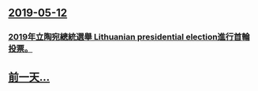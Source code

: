 ## [2019-05-12](/zh/news/2019/05/12/index.md)

### [2019年立陶宛總統選舉 Lithuanian presidential election進行首輪投票。 ](/zh/news/2019/05/12/2019年立陶宛總統選舉-Lithuanian-presidential-election進行首輪投票.md)
## [前一天...](/zh/news/2019/05/10/index.md)

